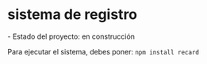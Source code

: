 <h1> sistema de registro</h1>
- Estado del proyecto: en construcción

Para ejecutar el sistema, debes poner:
```npm install recard``` 
